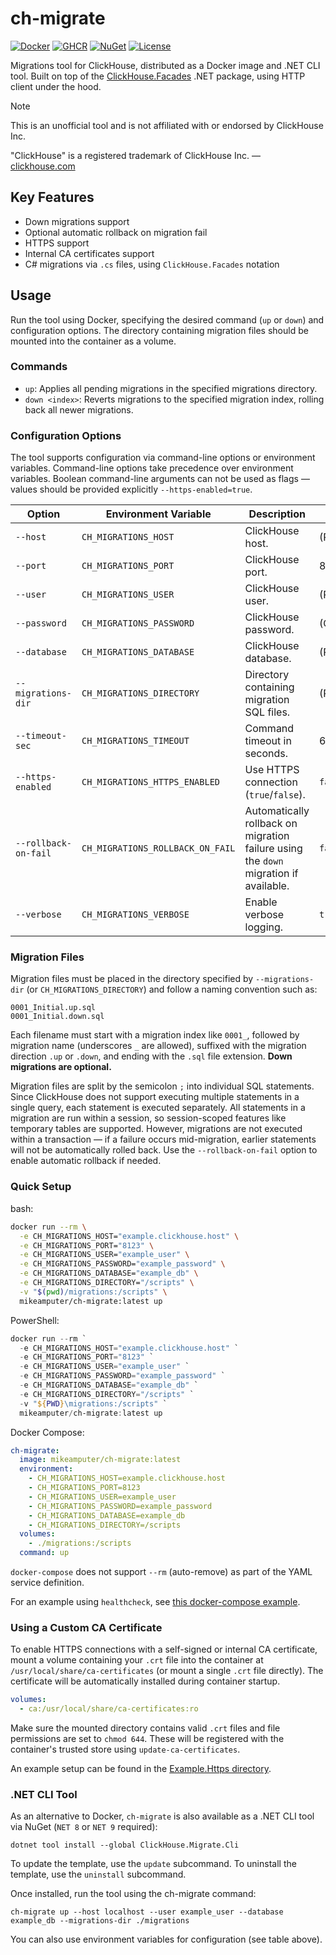 # ch-migrate

[![Docker](https://img.shields.io/badge/docker-ch--migrate-blue?logo=docker)](https://hub.docker.com/r/mikeamputer/ch-migrate)
[![GHCR](https://img.shields.io/badge/ghcr.io-ch--migrate-blue?logo=github)](https://github.com/MikeAmputer/clickhouse-migrate/pkgs/container/ch-migrate)
[![NuGet](https://img.shields.io/nuget/v/ClickHouse.Migrate.Cli)](https://www.nuget.org/packages/ClickHouse.Migrate.Cli/)
[![License](https://img.shields.io/github/license/MikeAmputer/clickhouse-migrate)](https://github.com/MikeAmputer/clickhouse-migrate/blob/master/LICENSE)

Migrations tool for ClickHouse, distributed as a Docker image and .NET CLI tool. Built on top of the [ClickHouse.Facades](https://github.com/MikeAmputer/ClickHouse.Facades) .NET package, using HTTP client under the hood.

> [!NOTE]
> This is an unofficial tool and is not affiliated with or endorsed by ClickHouse Inc.
> 
> "ClickHouse" is a registered trademark of ClickHouse Inc. — [clickhouse.com](https://clickhouse.com/)

## Key Features
- Down migrations support
- Optional automatic rollback on migration fail
- HTTPS support
- Internal CA certificates support
- C# migrations via `.cs` files, using `ClickHouse.Facades` notation

## Usage
Run the tool using Docker, specifying the desired command (`up` or `down`) and configuration options. The directory containing migration files should be mounted into the container as a volume.

### Commands
- `up`: Applies all pending migrations in the specified migrations directory.
- `down <index>`: Reverts migrations to the specified migration index, rolling back all newer migrations.

### Configuration Options
The tool supports configuration via command-line options or environment variables. Command-line options take precedence over environment variables. Boolean command-line arguments can not be used as flags — values should be provided explicitly `--https-enabled=true`.

| Option               | Environment Variable             | Description                                                                          | Default    |
|----------------------|----------------------------------|--------------------------------------------------------------------------------------|------------|
| `--host`             | `CH_MIGRATIONS_HOST`             | ClickHouse host.                                                                     | (Required) |
| `--port`             | `CH_MIGRATIONS_PORT`             | ClickHouse port.                                                                     | 8123       |
| `--user`             | `CH_MIGRATIONS_USER`             | ClickHouse user.                                                                     | (Required) |
| `--password`         | `CH_MIGRATIONS_PASSWORD`         | ClickHouse password.                                                                 | (Optional) |
| `--database`         | `CH_MIGRATIONS_DATABASE`         | ClickHouse database.                                                                 | (Required) |
| `--migrations-dir`   | `CH_MIGRATIONS_DIRECTORY`        | Directory containing migration SQL files.                                            | (Required) |
| `--timeout-sec`      | `CH_MIGRATIONS_TIMEOUT`          | Command timeout in seconds.                                                          | 60         |
| `--https-enabled`    | `CH_MIGRATIONS_HTTPS_ENABLED`    | Use HTTPS connection (`true`/`false`).                                               | `false`    |
| `--rollback-on-fail` | `CH_MIGRATIONS_ROLLBACK_ON_FAIL` | Automatically rollback on migration failure using the `down` migration if available. | `false`    |
| `--verbose`          | `CH_MIGRATIONS_VERBOSE`          | Enable verbose logging.                                                              | `true`     |

### Migration Files
Migration files must be placed in the directory specified by `--migrations-dir` (or `CH_MIGRATIONS_DIRECTORY`) and follow a naming convention such as:
```
0001_Initial.up.sql
0001_Initial.down.sql
```
Each filename must start with a migration index like `0001_`, followed by migration name (underscores `_` are allowed), suffixed with the migration direction `.up` or `.down`, and ending with the `.sql` file extension. **Down migrations are optional.**

Migration files are split by the semicolon `;` into individual SQL statements. Since ClickHouse does not support executing multiple statements in a single query, each statement is executed separately. All statements in a migration are run within a session, so session-scoped features like temporary tables are supported. However, migrations are not executed within a transaction — if a failure occurs mid-migration, earlier statements will not be automatically rolled back. Use the `--rollback-on-fail` option to enable automatic rollback if needed.

### Quick Setup

bash:
```bash
docker run --rm \
  -e CH_MIGRATIONS_HOST="example.clickhouse.host" \
  -e CH_MIGRATIONS_PORT="8123" \
  -e CH_MIGRATIONS_USER="example_user" \
  -e CH_MIGRATIONS_PASSWORD="example_password" \
  -e CH_MIGRATIONS_DATABASE="example_db" \
  -e CH_MIGRATIONS_DIRECTORY="/scripts" \
  -v "$(pwd)/migrations:/scripts" \
  mikeamputer/ch-migrate:latest up
``` 

PowerShell:
```powershell
docker run --rm `
  -e CH_MIGRATIONS_HOST="example.clickhouse.host" `
  -e CH_MIGRATIONS_PORT="8123" `
  -e CH_MIGRATIONS_USER="example_user" `
  -e CH_MIGRATIONS_PASSWORD="example_password" `
  -e CH_MIGRATIONS_DATABASE="example_db" `
  -e CH_MIGRATIONS_DIRECTORY="/scripts" `
  -v "${PWD}\migrations:/scripts" `
  mikeamputer/ch-migrate:latest up
```

Docker Compose:
```yaml
ch-migrate:
  image: mikeamputer/ch-migrate:latest
  environment:
    - CH_MIGRATIONS_HOST=example.clickhouse.host
    - CH_MIGRATIONS_PORT=8123
    - CH_MIGRATIONS_USER=example_user
    - CH_MIGRATIONS_PASSWORD=example_password
    - CH_MIGRATIONS_DATABASE=example_db
    - CH_MIGRATIONS_DIRECTORY=/scripts
  volumes:
    - ./migrations:/scripts
  command: up
```

`docker-compose` does not support `--rm` (auto-remove) as part of the YAML service definition.

For an example using `healthcheck`, see [this docker-compose example](https://github.com/MikeAmputer/clickhouse-migrate/blob/master/examples/Example/docker-compose.yml).

### Using a Custom CA Certificate

To enable HTTPS connections with a self-signed or internal CA certificate, mount a volume containing your `.crt` file into the container at `/usr/local/share/ca-certificates` (or mount a single `.crt` file directly). The certificate will be automatically installed during container startup.

```yaml
volumes:
  - ca:/usr/local/share/ca-certificates:ro
```

Make sure the mounted directory contains valid `.crt` files and file permissions are set to `chmod 644`. These will be registered with the container's trusted store using `update-ca-certificates`.

An example setup can be found in the [Example.Https directory](https://github.com/MikeAmputer/clickhouse-migrate/tree/master/examples/Example.Https).

### .NET CLI Tool

As an alternative to Docker, `ch-migrate` is also available as a .NET CLI tool via NuGet (`NET 8` or `NET 9` required):

```
dotnet tool install --global ClickHouse.Migrate.Cli
```

To update the template, use the `update` subcommand. To uninstall the template, use the `uninstall` subcommand.

Once installed, run the tool using the ch-migrate command:

```
ch-migrate up --host localhost --user example_user --database example_db --migrations-dir ./migrations
```

You can also use environment variables for configuration (see table above).